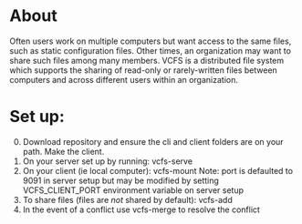 # About
Often users work on multiple computers but want access to the same files, such as static configuration files. Other times, an organization may want to share such files among many members. VCFS is a distributed file system which supports the sharing of read-only or rarely-written files between computers and across different users within an organization.

# Set up:
0) Download repository and ensure the cli and client folders are on your path. Make the client.
1) On your server set up by running: vcfs-serve <repo>
2) On your client (ie local computer): vcfs-mount <mnt> <remote> <ip> <port>
   Note: port is defaulted to 9091 in server setup but may be modified by setting VCFS_CLIENT_PORT environment variable on server setup
3) To share files (files are *not* shared by default): vcfs-add <file>
4) In the event of a conflict use vcfs-merge to resolve the conflict
